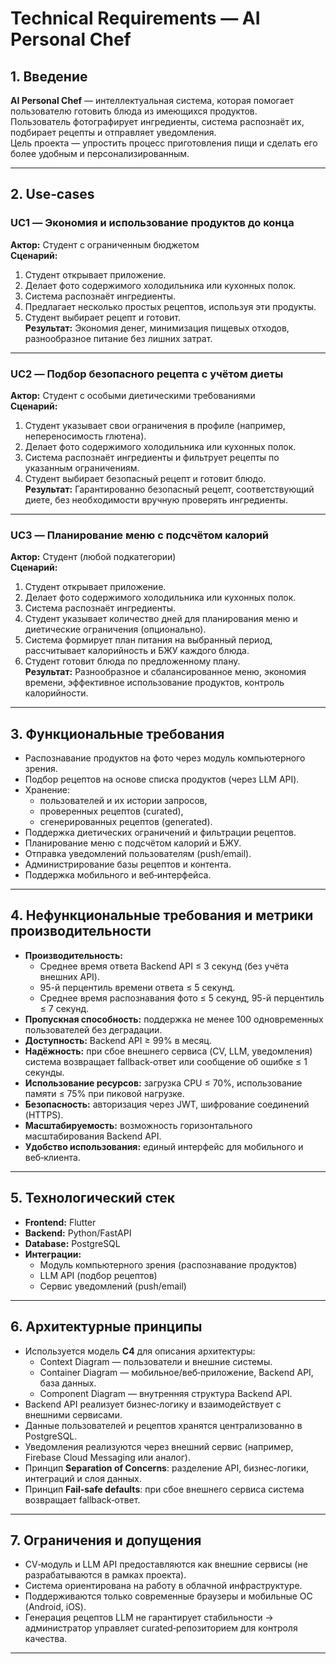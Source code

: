 # Technical Requirements — AI Personal Chef

## 1. Введение
**AI Personal Chef** — интеллектуальная система, которая помогает пользователю готовить блюда из имеющихся продуктов.  
Пользователь фотографирует ингредиенты, система распознаёт их, подбирает рецепты и отправляет уведомления.  
Цель проекта — упростить процесс приготовления пищи и сделать его более удобным и персонализированным.

---

## 2. Use‑cases

### UC1 — Экономия и использование продуктов до конца
**Актор:** Студент с ограниченным бюджетом  
**Сценарий:**
1. Студент открывает приложение.  
2. Делает фото содержимого холодильника или кухонных полок.  
3. Система распознаёт ингредиенты.  
4. Предлагает несколько простых рецептов, используя эти продукты.  
5. Студент выбирает рецепт и готовит.  
**Результат:** Экономия денег, минимизация пищевых отходов, разнообразное питание без лишних затрат.

---

### UC2 — Подбор безопасного рецепта с учётом диеты
**Актор:** Студент с особыми диетическими требованиями  
**Сценарий:**
1. Студент указывает свои ограничения в профиле (например, непереносимость глютена).  
2. Делает фото содержимого холодильника или кухонных полок.  
3. Система распознаёт ингредиенты и фильтрует рецепты по указанным ограничениям.  
4. Студент выбирает безопасный рецепт и готовит блюдо.  
**Результат:** Гарантированно безопасный рецепт, соответствующий диете, без необходимости вручную проверять ингредиенты.

---

### UC3 — Планирование меню с подсчётом калорий
**Актор:** Студент (любой подкатегории)  
**Сценарий:**
1. Студент открывает приложение.  
2. Делает фото содержимого холодильника или кухонных полок.  
3. Система распознаёт ингредиенты.  
4. Студент указывает количество дней для планирования меню и диетические ограничения (опционально).  
5. Система формирует план питания на выбранный период, рассчитывает калорийность и БЖУ каждого блюда.  
6. Студент готовит блюда по предложенному плану.  
**Результат:** Разнообразное и сбалансированное меню, экономия времени, эффективное использование продуктов, контроль калорийности.

---

## 3. Функциональные требования
- Распознавание продуктов на фото через модуль компьютерного зрения.  
- Подбор рецептов на основе списка продуктов (через LLM API).  
- Хранение:
  - пользователей и их истории запросов,  
  - проверенных рецептов (curated),  
  - сгенерированных рецептов (generated).  
- Поддержка диетических ограничений и фильтрации рецептов.  
- Планирование меню с подсчётом калорий и БЖУ.  
- Отправка уведомлений пользователям (push/email).  
- Администрирование базы рецептов и контента.  
- Поддержка мобильного и веб‑интерфейса.  

---

## 4. Нефункциональные требования и метрики производительности
- **Производительность:**  
  - Среднее время ответа Backend API ≤ 3 секунд (без учёта внешних API).  
  - 95-й перцентиль времени ответа ≤ 5 секунд.  
  - Среднее время распознавания фото ≤ 5 секунд, 95-й перцентиль ≤ 7 секунд.  
- **Пропускная способность:** поддержка не менее 100 одновременных пользователей без деградации.  
- **Доступность:** Backend API ≥ 99% в месяц.  
- **Надёжность:** при сбое внешнего сервиса (CV, LLM, уведомления) система возвращает fallback‑ответ или сообщение об ошибке ≤ 1 секунды.  
- **Использование ресурсов:** загрузка CPU ≤ 70%, использование памяти ≤ 75% при пиковой нагрузке.  
- **Безопасность:** авторизация через JWT, шифрование соединений (HTTPS).  
- **Масштабируемость:** возможность горизонтального масштабирования Backend API.  
- **Удобство использования:** единый интерфейс для мобильного и веб‑клиента.  

---

## 5. Технологический стек
- **Frontend:** Flutter  
- **Backend:** Python/FastAPI  
- **Database:** PostgreSQL  
- **Интеграции:**  
  - Модуль компьютерного зрения (распознавание продуктов)  
  - LLM API (подбор рецептов)  
  - Сервис уведомлений (push/email)  

---

## 6. Архитектурные принципы
- Используется модель **C4** для описания архитектуры:  
  - Context Diagram — пользователи и внешние системы.  
  - Container Diagram — мобильное/веб‑приложение, Backend API, база данных.  
  - Component Diagram — внутренняя структура Backend API.  
- Backend API реализует бизнес‑логику и взаимодействует с внешними сервисами.  
- Данные пользователей и рецептов хранятся централизованно в PostgreSQL.  
- Уведомления реализуются через внешний сервис (например, Firebase Cloud Messaging или аналог).  
- Принцип **Separation of Concerns**: разделение API, бизнес‑логики, интеграций и слоя данных.  
- Принцип **Fail‑safe defaults**: при сбое внешнего сервиса система возвращает fallback‑ответ.  

---

## 7. Ограничения и допущения
- CV‑модуль и LLM API предоставляются как внешние сервисы (не разрабатываются в рамках проекта).  
- Система ориентирована на работу в облачной инфраструктуре.  
- Поддерживаются только современные браузеры и мобильные ОС (Android, iOS).  
- Генерация рецептов LLM не гарантирует стабильности → администратор управляет curated‑репозиторием для контроля качества.  

---
